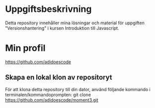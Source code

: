 # Uppgiftsbeskrivning

Detta repository innehåller mina lösningar och material för uppgiften "Versionshantering" i kursen Introduktion till Javascript.

# Min profil

https://github.com/adidoescode

## Skapa en lokal klon av repositoryt

För att klona detta repository till din dator, använd följande kommando i terminalen/kommandoprompten:
git clone https://github.com/adidoescode/moment3.git

